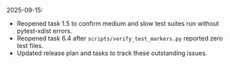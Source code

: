 2025-09-15:
- Reopened task 1.5 to confirm medium and slow test suites run without pytest-xdist errors.
- Reopened task 6.4 after `scripts/verify_test_markers.py` reported zero test files.
- Updated release plan and tasks to track these outstanding issues.

